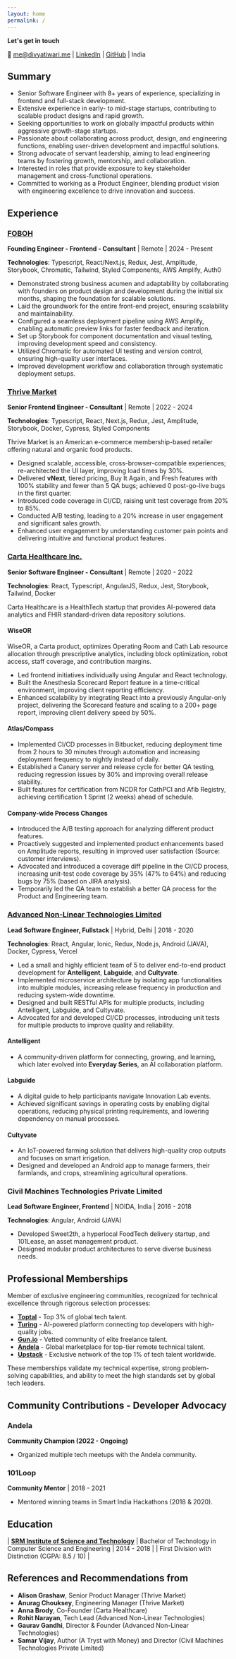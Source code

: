 ```yaml
---
layout: home
permalink: /
---
```


**Let's get in touch**

📧 [me@divyatiwari.me](mailto:me@divyatiwari.me) | [LinkedIn](https://www.linkedin.com/in/divyatiwari5/) | [GitHub](https://github.com/divyatiwari5) | India

## Summary
- Senior Software Engineer with 8+ years of experience, specializing in frontend and full-stack development.
- Extensive experience in early- to mid-stage startups, contributing to scalable product designs and rapid growth.
- Seeking opportunities to work on globally impactful products within aggressive growth-stage startups.
- Passionate about collaborating across product, design, and engineering functions, enabling user-driven development and impactful solutions.
- Strong advocate of servant leadership, aiming to lead engineering teams by fostering growth, mentorship, and collaboration.
- Interested in roles that provide exposure to key stakeholder management and cross-functional operations.
- Committed to working as a Product Engineer, blending product vision with engineering excellence to drive innovation and success.

## Experience

### [FOBOH](https://foboh.com.au)
**Founding Engineer - Frontend - Consultant** | Remote | 2024 - Present

**Technologies**: Typescript, React/Next.js, Redux, Jest, Amplitude, Storybook, Chromatic, Tailwind, Styled Components, AWS Amplify, Auth0  

- Demonstrated strong business acumen and adaptability by collaborating with founders on product design and development during the initial six months, shaping the foundation for scalable solutions.
- Laid the groundwork for the entire front-end project, ensuring scalability and maintainability.  
- Configured a seamless deployment pipeline using AWS Amplify, enabling automatic preview links for faster feedback and iteration.  
- Set up Storybook for component documentation and visual testing, improving development speed and consistency.  
- Utilized Chromatic for automated UI testing and version control, ensuring high-quality user interfaces.  
- Improved development workflow and collaboration through systematic deployment setups.  

### [Thrive Market](https://thrivemarket.com)
**Senior Frontend Engineer - Consultant** | Remote | 2022 - 2024

**Technologies**: Typescript, React, Next.js, Redux, Jest, Amplitude, Storybook, Docker, Cypress, Styled Components

Thrive Market is an American e-commerce membership-based retailer offering natural and organic food products.

- Designed scalable, accessible, cross-browser-compatible experiences; re-architected the UI layer, improving load times by 30%.
- Delivered **vNext**, tiered pricing, Buy It Again, and Fresh features with 100% stability and fewer than 5 QA bugs; achieved 0 post-go-live bugs in the first quarter.
- Introduced code coverage in CI/CD, raising unit test coverage from 20% to 85%.
- Conducted A/B testing, leading to a 20% increase in user engagement and significant sales growth.
- Enhanced user engagement by understanding customer pain points and delivering intuitive and functional product features.

### [Carta Healthcare Inc.](https://www.carta.healthcare)
**Senior Software Engineer - Consultant** | Remote | 2020 - 2022

**Technologies**: React, Typescript, AngularJS, Redux, Jest, Storybook, Tailwind, Docker  

Carta Healthcare is a HealthTech startup that provides AI-powered data analytics and FHIR standard-driven data repository solutions.  

#### **WiseOR**  
WiseOR, a Carta product, optimizes Operating Room and Cath Lab resource allocation through prescriptive analytics, including block optimization, robot access, staff coverage, and contribution margins.  
- Led frontend initiatives individually using Angular and React technology.  
- Built the Anesthesia Scorecard Report feature in a time-critical environment, improving client reporting efficiency.  
- Enhanced scalability by integrating React into a previously Angular-only project, delivering the Scorecard feature and scaling to a 200+ page report, improving client delivery speed by 50%.  

#### **Atlas/Compass**  
- Implemented CI/CD processes in Bitbucket, reducing deployment time from 2 hours to 30 minutes through automation and increasing deployment frequency to nightly instead of daily.  
- Established a Canary server and release cycle for better QA testing, reducing regression issues by 30% and improving overall release stability.  
- Built features for certification from NCDR for CathPCI and Afib Registry, achieving certification 1 Sprint (2 weeks) ahead of schedule.  

#### **Company-wide Process Changes**  
- Introduced the A/B testing approach for analyzing different product features.  
- Proactively suggested and implemented product enhancements based on Amplitude reports, resulting in improved user satisfaction (Source: customer interviews).  
- Advocated and introduced a coverage diff pipeline in the CI/CD process, increasing unit-test code coverage by 35% (47% to 64%) and reducing bugs by 75% (based on JIRA analysis).  
- Temporarily led the QA team to establish a better QA process for the Product and Engineering team.  

### [Advanced Non-Linear Technologies Limited](https://everydayseries.com)
**Lead Software Engineer, Fullstack** | Hybrid, Delhi | 2018 - 2020

**Technologies**: React, Angular, Ionic, Redux, Node.js, Android (JAVA), Docker, Cypress, Vercel  

- Led a small and highly efficient team of 5 to deliver end-to-end product development for **Antelligent**, **Labguide**, and **Cultyvate**.  
- Implemented microservice architecture by isolating app functionalities into multiple modules, increasing release frequency in production and reducing system-wide downtime.  
- Designed and built RESTful APIs for multiple products, including Antelligent, Labguide, and Cultyvate.  
- Advocated for and developed CI/CD processes, introducing unit tests for multiple products to improve quality and reliability.  

#### **Antelligent**  
- A community-driven platform for connecting, growing, and learning, which later evolved into **Everyday Series**, an AI collaboration platform.  

#### **Labguide**  
- A digital guide to help participants navigate Innovation Lab events.  
- Achieved significant savings in operating costs by enabling digital operations, reducing physical printing requirements, and lowering dependency on manual processes.  

#### **Cultyvate**  
- An IoT-powered farming solution that delivers high-quality crop outputs and focuses on smart irrigation.  
- Designed and developed an Android app to manage farmers, their farmlands, and crops, streamlining agricultural operations.  

### Civil Machines Technologies Private Limited
**Lead Software Engineer, Frontend** | NOIDA, India | 2016 - 2018

**Technologies**: Angular, Android (JAVA)  

- Developed Sweet2th, a hyperlocal FoodTech delivery startup, and 101Lease, an asset management product.  
- Designed modular product architectures to serve diverse business needs.  

## **Professional Memberships**  

Member of exclusive engineering communities, recognized for technical excellence through rigorous selection processes:  

- **[Toptal](https://www.toptal.com)** - Top 3% of global tech talent.  
- **[Turing](https://turing.com/)** - AI-powered platform connecting top developers with high-quality jobs.  
- **[Gun.io](https://gun.io/)** - Vetted community of elite freelance talent.  
- **[Andela](https://andela.com/)** - Global marketplace for top-tier remote technical talent.  
- **[Upstack](https://upstack.co/)** - Exclusive network of the top 1% of tech talent worldwide.  

These memberships validate my technical expertise, strong problem-solving capabilities, and ability to meet the high standards set by global tech leaders.  

## Community Contributions - Developer Advocacy

### Andela
**Community Champion (2022 - Ongoing)**  
- Organized multiple tech meetups with the Andela community.  

### 101Loop
**Community Mentor** | 2018 - 2021
- Mentored winning teams in Smart India Hackathons (2018 & 2020).  

## Education

| **[SRM Institute of Science and Technology](https://www.srmist.edu.in/)** | Bachelor of Technology in Computer Science and Engineering | 2014 - 2018 |
| First Division with Distinction (CGPA: 8.5 / 10) |

## References and Recommendations from
- **Alison Grashaw**, Senior Product Manager (Thrive Market)
- **Anurag Chouksey**, Engineering Manager (Thrive Market)
- **Anna Brody**, Co-Founder (Carta Healthcare)
- **Rohit Narayan**, Tech Lead (Advanced Non-Linear Technologies)
- **Gaurav Gandhi**, Director & Founder (Advanced Non-Linear Technologies)
- **Samar Vijay**, Author (A Tryst with Money) and Director (Civil Machines Technologies Private Limited)
